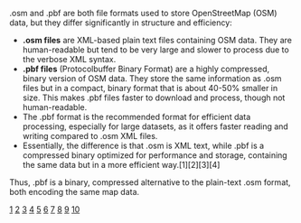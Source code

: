 .osm and .pbf are both file formats used to store OpenStreetMap (OSM) data, but they differ significantly in structure and
efficiency:

- **.osm files** are XML-based plain text files containing OSM data. They are human-readable but tend to be very large and
  slower to process due to the verbose XML syntax.
- **.pbf files** (Protocolbuffer Binary Format) are a highly compressed, binary version of OSM data. They store the same
  information as .osm files but in a compact, binary format that is about 40-50% smaller in size. This makes .pbf files
  faster to download and process, though not human-readable.
- The .pbf format is the recommended format for efficient data processing, especially for large datasets, as it offers faster
  reading and writing compared to .osm XML files.
- Essentially, the difference is that .osm is XML text, while .pbf is a compressed binary optimized for performance and
  storage, containing the same data but in a more efficient way.[1][2][3][4]

Thus, .pbf is a binary, compressed alternative to the plain-text .osm format, both encoding the same map data.

[1](https://manifold.net/doc/mfd9/pbf_.pbf,_osm,_o5m.htm)
[2](https://maps.geojamal.com/2024/09/understanding-osmpbf-and-osmbz2-files.html)
[3](https://wiki.openstreetmap.org/wiki/PBF_Format) [4](https://wiki.openstreetmap.org/wiki/OSM_file_formats)
[5](https://neis-one.org/2010/10/osm-or-pbf/) [6](https://wiki.openstreetmap.org/wiki/Pbftoosm)
[7](https://osmcode.org/file-formats-manual/)
[8](https://community.openstreetmap.org/t/understanding-binary-formats-for-osm-data/55280)
[9](https://learnosm.org/en/osm-data/file-formats/)
[10](https://community.openstreetmap.org/t/pbf-and-osm-files-for-the-same-area-are-same-or-different/104459)
